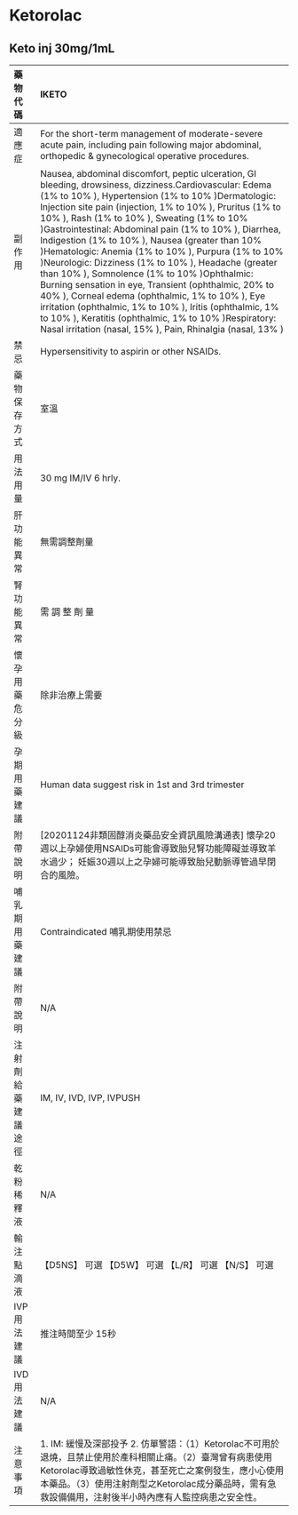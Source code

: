 # Ketorolac

## Keto inj 30mg/1mL

| 藥物代碼 | IKETO |
| :--- | :--- |
| 適應症 | For the short-term management of moderate-severe acute pain, including pain following major abdominal, orthopedic & gynecological operative procedures. |
| 副作用 | Nausea, abdominal discomfort, peptic ulceration, GI bleeding, drowsiness, dizziness.Cardiovascular: Edema \(1% to 10% \), Hypertension \(1% to 10% \)Dermatologic: Injection site pain \(injection, 1% to 10% \), Pruritus \(1% to 10% \), Rash \(1% to 10% \), Sweating \(1% to 10% \)Gastrointestinal: Abdominal pain \(1% to 10% \), Diarrhea, Indigestion \(1% to 10% \), Nausea \(greater than 10% \)Hematologic: Anemia \(1% to 10% \), Purpura \(1% to 10% \)Neurologic: Dizziness \(1% to 10% \), Headache \(greater than 10% \), Somnolence \(1% to 10% \)Ophthalmic: Burning sensation in eye, Transient \(ophthalmic, 20% to 40% \), Corneal edema \(ophthalmic, 1% to 10% \), Eye irritation \(ophthalmic, 1% to 10% \), Iritis \(ophthalmic, 1% to 10% \), Keratitis \(ophthalmic, 1% to 10% \)Respiratory: Nasal irritation \(nasal, 15% \), Pain, Rhinalgia \(nasal, 13% \) |
| 禁忌 | Hypersensitivity to aspirin or other NSAIDs. |
| 藥物保存方式 | 室溫 |
| 用法用量 | 30 mg IM/IV 6 hrly. |
| 肝功能異常 | 無需調整劑量 |
| 腎功能異常 | 需 調 整 劑 量 |
| 懷孕用藥危分級 | 除非治療上需要 |
| 孕期用藥建議 | Human data suggest risk in 1st and 3rd trimester |
| 附帶說明 | \[20201124非類固醇消炎藥品安全資訊風險溝通表\] 懷孕20週以上孕婦使用NSAIDs可能會導致胎兒腎功能障礙並導致羊水過少； 妊娠30週以上之孕婦可能導致胎兒動脈導管過早閉合的風險。 |
| 哺乳期用藥建議 | Contraindicated 哺乳期使用禁忌 |
| 附帶說明 | N/A |
| 注射劑給藥建議途徑 | IM, IV, IVD, IVP, IVPUSH |
| 乾粉稀釋液 | N/A |
| 輸注點滴液 | 【D5NS】 可選  【D5W】 可選  【L/R】 可選  【N/S】 可選 |
| IVP 用法建議 | 推注時間至少 15秒 |
| IVD 用法建議 | N/A |
| 注意事項 | 1. IM: 緩慢及深部投予 2. 仿單警語：（1）Ketorolac不可用於退燒，且禁止使用於產科相關止痛。（2）臺灣曾有病患使用Ketorolac導致過敏性休克，甚至死亡之案例發生，應小心使用本藥品。（3）使用注射劑型之Ketorolac成分藥品時，需有急救設備備用，注射後半小時內應有人監控病患之安全性。 |


